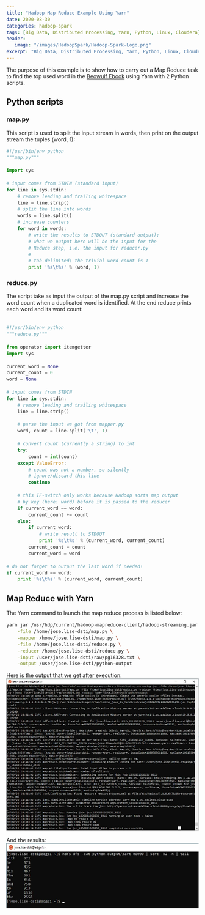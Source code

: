 ```yaml
---
title: "Hadoop Map Reduce Example Using Yarn"
date: 2020-08-30
categories: hadoop-spark
tags: [Big Data, Distributed Processing, Yarn, Python, Linux, Cloudera]
header: 
   image: "/images/HadoopSpark/Hadoop-Spark-Logo.png"
excerpt: "Big Data, Distributed Processing, Yarn, Python, Linux, Cloudera"
---
```


  

The purpose of this example is to show how to carry out a Map Reduce task to find the top used word in the [Beowulf Ebook](https://www.gutenberg.org/cache/epub/16328/pg16328.txt) using Yarn with 2 Python scripts. 

## Python scripts
### map.py
This script is used to split the input stream in words, then print on the output stream the tuples (word, 1): 

```python
#!/usr/bin/env python
"""map.py"""

import sys

# input comes from STDIN (standard input)
for line in sys.stdin:
    # remove leading and trailing whitespace
    line = line.strip()
    # split the line into words
    words = line.split()
    # increase counters
    for word in words:
        # write the results to STDOUT (standard output);
        # what we output here will be the input for the
        # Reduce step, i.e. the input for reducer.py
        #
        # tab-delimited; the trivial word count is 1
        print '%s\t%s' % (word, 1)

```

### reduce.py
The script take as input the output of the map.py script and increase the word count when a duplicated word is identified. 
At the end reduce prints each word and its word count:

```python

#!/usr/bin/env python
"""reduce.py"""

from operator import itemgetter
import sys

current_word = None
current_count = 0
word = None

# input comes from STDIN
for line in sys.stdin:
    # remove leading and trailing whitespace
    line = line.strip()

    # parse the input we got from mapper.py
    word, count = line.split('\t', 1)

    # convert count (currently a string) to int
    try:
        count = int(count)
    except ValueError:
        # count was not a number, so silently
        # ignore/discard this line
        continue

    # this IF-switch only works because Hadoop sorts map output
    # by key (here: word) before it is passed to the reducer
    if current_word == word:
        current_count += count
    else:
        if current_word:
            # write result to STDOUT
            print '%s\t%s' % (current_word, current_count)
        current_count = count
        current_word = word

# do not forget to output the last word if needed!
if current_word == word:
    print '%s\t%s' % (current_word, current_count)

``` 
 


## Map Reduce with Yarn
The Yarn command to launch the map reduce process is listed below: 
```bash
yarn jar /usr/hdp/current/hadoop-mapreduce-client/hadoop-streaming.jar \
	-file /home/jose.lise-dsti/map.py \
	-mapper /home/jose.lise-dsti/map.py \
	-file /home/jose.lise-dsti/reduce.py \
	-reducer /home/jose.lise-dsti/reduce.py \
	-input /user/jose.lise-dsti/raw/pg16328.txt \
	-output /user/jose.lise-dsti/python-output
```

Here is the output that we get after execution: 
![yarn command output](/images/HadoopSpark/YarnMapReduce.jpg "yarn command output")


And the results: 
![yarn results](/images/HadoopSpark/YarnMapReduceResults.jpg "yarn results")





	